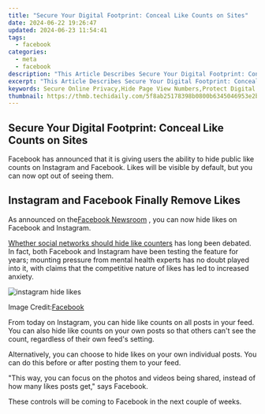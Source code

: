 ```yaml
---
title: "Secure Your Digital Footprint: Conceal Like Counts on Sites"
date: 2024-06-22 19:26:47
updated: 2024-06-23 11:54:41
tags:
  - facebook
categories:
  - meta
  - facebook
description: "This Article Describes Secure Your Digital Footprint: Conceal Like Counts on Sites"
excerpt: "This Article Describes Secure Your Digital Footprint: Conceal Like Counts on Sites"
keywords: Secure Online Privacy,Hide Page View Numbers,Protect Digital Trail,Stealth Website Visits,Conceal Like Counts,Safeguard Site Metrics,Mask Viewership Stats
thumbnail: https://thmb.techidaily.com/5f8ab25178398b0800b6345046953e2b2e89a6d9e6a8838419dd9465e3b6b177.jpg
---
```


## Secure Your Digital Footprint: Conceal Like Counts on Sites

 Facebook has announced that it is giving users the ability to hide public like counts on Instagram and Facebook. Likes will be visible by default, but you can now opt out of seeing them.

## Instagram and Facebook Finally Remove Likes

 As announced on the[Facebook Newsroom](https://about.fb.com/news/2021/05/giving-people-more-control/) , you can now hide likes on Facebook and Instagram.

[Whether social networks should hide like counters](https://www.makeuseof.com/should-instagram-hide-number-of-likes/) has long been debated. In fact, both Facebook and Instagram have been testing the feature for years; mounting pressure from mental health experts has no doubt played into it, with claims that the competitive nature of likes has led to increased anxiety.

![instagram hide likes](https://static1.makeuseofimages.com/wordpress/wp-content/uploads/2021/05/instagram-hide-likes.png)

 Image Credit:[Facebook](https://about.fb.com/news/2021/05/giving-people-more-control/)

 From today on Instagram, you can hide like counts on all posts in your feed. You can also hide like counts on your own posts so that others can't see the count, regardless of their own feed's setting.

 Alternatively, you can choose to hide likes on your own individual posts. You can do this before or after posting them to your feed.

 "This way, you can focus on the photos and videos being shared, instead of how many likes posts get," says Facebook.

 These controls will be coming to Facebook in the next couple of weeks.


<ins class="adsbygoogle"
     style="display:block"
     data-ad-format="autorelaxed"
     data-ad-client="ca-pub-7571918770474297"
     data-ad-slot="1223367746"></ins>



<ins class="adsbygoogle"
     style="display:block"
     data-ad-client="ca-pub-7571918770474297"
     data-ad-slot="8358498916"
     data-ad-format="auto"
     data-full-width-responsive="true"></ins>
